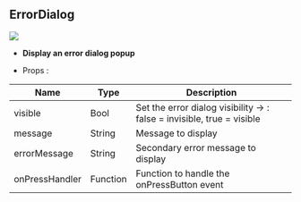 ## ErrorDialog

![](https://i.ibb.co/DGFWBdm/Screenshot-2020-10-24-17-35-35-293-com-epicture.jpg)

- **Display an error dialog popup**

- Props :

| Name  | Type  | Description
|---|---|---|
| visible  | Bool  | Set the error dialog visibility -> : false = invisible, true = visible  |
|  message | String  | Message to display  |
| errorMessage | String | Secondary error message to display
| onPressHandler | Function | Function to handle the onPressButton event
